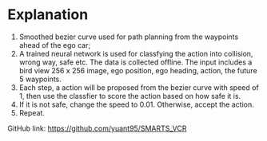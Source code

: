# Explanation

1. Smoothed bezier curve used for path planning from the waypoints ahead of the ego car;
2. A trained neural network is used for classfying the action into collision, wrong way, safe etc. The data is collected offline. The input includes a bird view 256 x 256 image, ego position, ego heading, action, the future 5 waypoints. 
3. Each step, a action will be proposed from the bezier curve with speed of 1, then use the classfier to score the action based on how safe it is. 
4. If it is not safe, change the speed to 0.01. Otherwise, accept the action.
5. Repeat. 

GitHub link: https://github.com/yuant95/SMARTS_VCR
